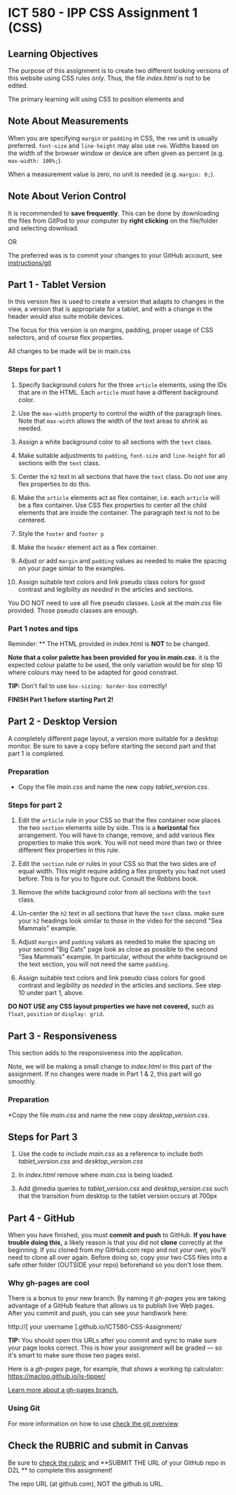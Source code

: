 # ICT 580 - IPP  CSS Assignment 1 (CSS)

## Learning Objectives

The purpose of this assignment is to create two different looking versions of this
website using CSS rules only. Thus, the file *index.html* is not to be edited. 

The primary learning will using CSS to position elements and 


## Note About Measurements

When you are specifying `margin` or `padding` in CSS, the `rem` unit is usually preferred. `font-size` and 
`line-height` may also use `rem`. Widths based on the width of the browser window or device are often given as 
percent (e.g. `max-width: 100%;`). 

When a measurement value is zero, no unit is needed (e.g. `margin: 0;`).


## Note About Verion Control

It is recommended to **save frequently**.  This can be done by downloading
the files from GitPod to your computer by **right clicking** on the file/folder and selecting
download. 

OR

The preferred was is to commit your changes to your GitHub account, see [instructions/git](instructions/git.md) 

## Part 1 - Tablet Version

In this version flex is used to create a version that adapts to changes in the view, a version that 
is appropriate for a tablet, and with a change in the header would also suite mobile devices.

The focus for this version is on margins, padding, proper usage of CSS selectors, and of course flex
properties.

All changes to be made will be in main.css


### Steps for part 1

1. Specify background colors for the three `article` elements, using the IDs that are 
in the HTML. Each `article` must have a different background color. 

2. Use the `max-width` property to control the width of the paragraph lines.  Note that
`max-width` allows the width of the text areas to shrink as needed. 

3. Assign a white background color to all sections with the `text` class.

4. Make suitable adjustments to `padding`, `font-size` and `line-height` for all sections with the `text` class. 

5. Center the `h2` text in all sections that have the `text` class. Do not use any flex properties to do this. 

6. Make the `article` elements act as flex container, i.e. each `article` will be a flex container. 
Use CSS flex properties to center all the child elements that are inside the container. The paragraph
text is not to be centered. 

7. Style the `footer` and `footer p`

8. Make the `header` element act as a flex container. 

9. Adjust or add `margin` and `padding` values as needed to make the spacing on your page simlar to
   the examples. 

10. Assign suitable text colors and link pseudo class colors for good contrast and legibility *as needed* 
in the articles and sections.

You DO NOT need to use all five pseudo classes. Look at the *main.css* file provided. Those pseudo classes are enough.


### Part 1 notes and tips

Reminder: ** The HTML provided in index.html is **NOT** to be changed.

**Note that a color palette has been provided for you in *main.css*.** it is the expected colour palatte to be used,
the only variation would be for step 10 where colours may need to be adapted for good constrast.

**TIP:** Don't fail to use `box-sizing: border-box` correctly!

**FINISH Part 1 before starting Part 2!** 


## Part 2 - Desktop Version

A completely different page layout, a version more suitable for a desktop monitor.  Be 
sure to save a copy before starting the second part and that part 1 is completed.

### Preparation

* Copy the file *main.css* and name the new copy *tablet_version.css*. 


### Steps for part 2

1. Edit the `article` rule in your CSS so that the flex container now places the two `section` elements side by side. This is a **horizontal** flex arrangement. You will have to change, remove, and add various flex properties to make this work. You will not need more than two or three different flex properties in this rule.

2. Edit the `section` rule or rules in your CSS so that the two sides are of equal width. This might require adding a flex property you had not used before. This is for you to figure out. Consult the Robbins book.

3. Remove the white background color from all sections with the `text` class.

4. Un-center the `h2` text in all sections that have the `text` class. make sure your `h2` headings look similar to those in the video for the second "Sea Mammals" example.

5. Adjust `margin` and `padding` values as needed to make the spacing on your second "Big Cats" page look as close as possible to the second "Sea Mammals" example. In particular, without the white background on the text section, you will not need the same `padding`.

6. Assign suitable text colors and link pseudo class colors for good contrast and legibility *as needed* in the articles and sections. See step 10 under part 1, above.

**DO NOT USE any CSS layout properties we have not covered,** such as `float`, `position` or `display: grid`.


## Part 3 - Responsiveness

This section adds to the responsiveness into the application.  

Note, we will be making a small change to *index.html* in this part of the assignment.
If no changes were made in Part 1 & 2, this part will go smoothly.

### Preparation

*Copy the file *main.css* and name the new copy *desktop_version.css*. 

## Steps for Part 3

1. Use the code to include *main.css* as a reference to include both 
*tablet_version.css* and *desktop_version.css*

2. In *index.html* remove where *main.css* is being loaded.

3. Add @media queries to *tablet_version.css* and *desktop_version.css* such that
the transition from desktop to the tablet version occurs at 700px


## Part 4 - GitHub

When you have finished, you must **commit and push** to GitHub. **If you have trouble doing this,** a likely reason is that you did not **clone** correctly at the beginning. If you cloned from *my* GitHub.com repo and not *your own,* you'll need to clone all over again. Before doing so, copy your two CSS files into a safe other folder (OUTSIDE your repo) beforehand so you don't lose them.

### Why gh-pages are cool

There is a bonus to your new branch. By naming it *gh-pages* you are taking advantage of a GitHub feature that allows us to publish live Web pages. After you commit and push, you can see your handiwork here:

http://[ your username ].github.io/ICT580-CSS-Assignment/

**TIP:** You should open this URLs after you commit and sync to make sure your page looks correct. This is how your assignment will be graded &mdash; so it's smart to make sure those two pages exist.

Here is a *gh-pages* page, for example, that shows a working tip calculator: https://macloo.github.io/js-tipper/

[Learn more about a gh-pages branch.](https://www.npmjs.com/package/gh-pages)

### Using Git

For more information on how to use [check the git overview](git.md)

## Check the RUBRIC and submit in Canvas

Be sure to [check the rubric](rubric.md) and **SUBMIT THE URL of your GitHub repo in D2L ** to complete this assignment!

The repo URL (at github.com), NOT the github.io URL.

